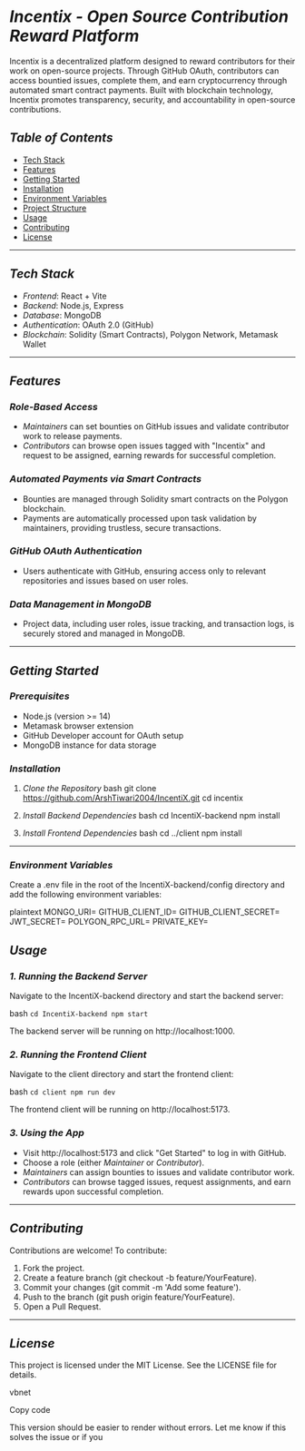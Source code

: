 # *Incentix - Open Source Contribution Reward Platform*

Incentix is a decentralized platform designed to reward contributors for their work on open-source projects. Through GitHub OAuth, contributors can access bountied issues, complete them, and earn cryptocurrency through automated smart contract payments. Built with blockchain technology, Incentix promotes transparency, security, and accountability in open-source contributions.

## *Table of Contents*
- [Tech Stack](#tech-stack)
- [Features](#features)
- [Getting Started](#getting-started)
- [Installation](#installation)
- [Environment Variables](#environment-variables)
- [Project Structure](#project-structure)
- [Usage](#usage)
- [Contributing](#contributing)
- [License](#license)

---

## *Tech Stack*
- *Frontend*: React + Vite
- *Backend*: Node.js, Express
- *Database*: MongoDB
- *Authentication*: OAuth 2.0 (GitHub)
- *Blockchain*: Solidity (Smart Contracts), Polygon Network, Metamask Wallet

---

## *Features*

### *Role-Based Access*
- *Maintainers* can set bounties on GitHub issues and validate contributor work to release payments.
- *Contributors* can browse open issues tagged with "Incentix" and request to be assigned, earning rewards for successful completion.

### *Automated Payments via Smart Contracts*
- Bounties are managed through Solidity smart contracts on the Polygon blockchain.
- Payments are automatically processed upon task validation by maintainers, providing trustless, secure transactions.

### *GitHub OAuth Authentication*
- Users authenticate with GitHub, ensuring access only to relevant repositories and issues based on user roles.

### *Data Management in MongoDB*
- Project data, including user roles, issue tracking, and transaction logs, is securely stored and managed in MongoDB.

---

## *Getting Started*

### *Prerequisites*
- Node.js (version >= 14)
- Metamask browser extension
- GitHub Developer account for OAuth setup
- MongoDB instance for data storage

### *Installation*

1. *Clone the Repository*
    bash
    git clone https://github.com/ArshTiwari2004/IncentiX.git
    cd incentix
    

2. *Install Backend Dependencies*
    bash
    cd IncentiX-backend
    npm install
    

3. *Install Frontend Dependencies*
    bash
    cd ../client
    npm install
    

---

### *Environment Variables*

Create a .env file in the root of the IncentiX-backend/config directory and add the following environment variables:

plaintext
MONGO_URI=<your-mongodb-connection-string>
GITHUB_CLIENT_ID=<your-github-client-id>
GITHUB_CLIENT_SECRET=<your-github-client-secret>
JWT_SECRET=<your-jwt-secret>
POLYGON_RPC_URL=<polygon-node-url>
PRIVATE_KEY=<private-key-for-deployment>


## *Usage*

### *1. Running the Backend Server*

Navigate to the IncentiX-backend directory and start the backend server:

bash
`cd IncentiX-backend
npm start` 

The backend server will be running on http://localhost:1000.

### *2. Running the Frontend Client*

Navigate to the client directory and start the frontend client:

bash
`cd client
npm run dev` 

The frontend client will be running on http://localhost:5173.

### *3. Using the App*

-   Visit http://localhost:5173 and click "Get Started" to log in with GitHub.
-   Choose a role (either *Maintainer* or *Contributor*).
-   *Maintainers* can assign bounties to issues and validate contributor work.
-   *Contributors* can browse tagged issues, request assignments, and earn rewards upon successful completion.

----------

## *Contributing*

Contributions are welcome! To contribute:

1.  Fork the project.
2.  Create a feature branch (git checkout -b feature/YourFeature).
3.  Commit your changes (git commit -m 'Add some feature').
4.  Push to the branch (git push origin feature/YourFeature).
5.  Open a Pull Request.

----------

## *License*

This project is licensed under the MIT License. See the LICENSE file for details.

vbnet

Copy code

 This version should be easier to render without errors. Let me know if this solves the issue or if you
